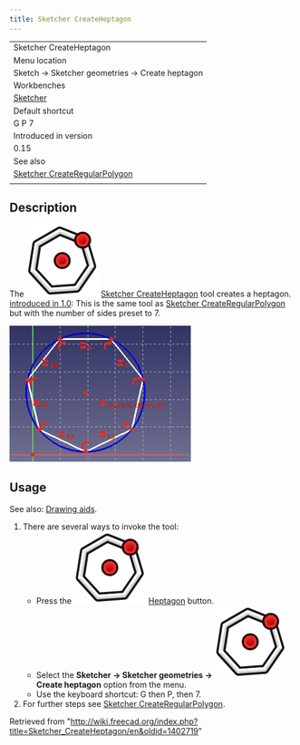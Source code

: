 ```yaml
---
title: Sketcher CreateHeptagon
---
```


|                                                                                                 |
| ----------------------------------------------------------------------------------------------- |
| Sketcher CreateHeptagon                                                                         |
| Menu location                                                                                   |
| Sketch → Sketcher geometries → Create heptagon                                                  |
| Workbenches                                                                                     |
| [Sketcher](/Sketcher_Workbench "Sketcher Workbench")                                            |
| Default shortcut                                                                                |
| G P 7                                                                                           |
| Introduced in version                                                                           |
| 0.15                                                                                            |
| See also                                                                                        |
| [Sketcher CreateRegularPolygon](/Sketcher_CreateRegularPolygon "Sketcher CreateRegularPolygon") |
|                                                                                                 |

## Description

The ![](/src/assets/images/Sketcher_CreateHeptagon.svg) [Sketcher CreateHeptagon](/Sketcher_CreateHeptagon "Sketcher CreateHeptagon") tool creates a heptagon. [introduced in 1.0](/Release_notes_1.0 "Release notes 1.0"): This is the same tool as [Sketcher CreateRegularPolygon](/Sketcher_CreateRegularPolygon "Sketcher CreateRegularPolygon") but with the number of sides preset to 7.

![](/src/assets/images/SketcherCreateHeptagonExample.png)

## Usage

See also: [Drawing aids](/Sketcher_Workbench#Drawing_aids "Sketcher Workbench").

1. There are several ways to invoke the tool:
   - Press the ![](/src/assets/images/Sketcher_CreateHeptagon.svg) [Heptagon](/Sketcher_CreateHeptagon "Sketcher CreateHeptagon") button.
   - Select the **Sketcher → Sketcher geometries → ![](/src/assets/images/Sketcher_CreateHeptagon.svg) Create heptagon** option from the menu.
   - Use the keyboard shortcut: G then P, then 7.
2. For further steps see [Sketcher CreateRegularPolygon](/Sketcher_CreateRegularPolygon#Usage "Sketcher CreateRegularPolygon").

Retrieved from "<http://wiki.freecad.org/index.php?title=Sketcher_CreateHeptagon/en&oldid=1402719>"
